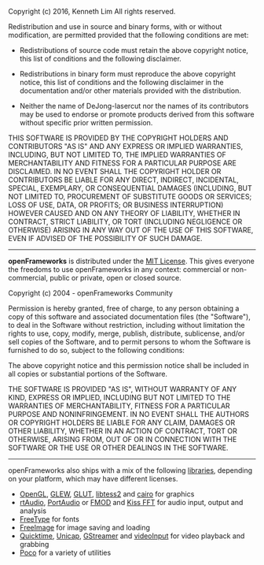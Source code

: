 Copyright (c) 2016, Kenneth Lim
All rights reserved.

Redistribution and use in source and binary forms, with or without
modification, are permitted provided that the following conditions are met:

* Redistributions of source code must retain the above copyright notice, this
  list of conditions and the following disclaimer.

* Redistributions in binary form must reproduce the above copyright notice,
  this list of conditions and the following disclaimer in the documentation
  and/or other materials provided with the distribution.

* Neither the name of DeJong-lasercut nor the names of its
  contributors may be used to endorse or promote products derived from
  this software without specific prior written permission.

THIS SOFTWARE IS PROVIDED BY THE COPYRIGHT HOLDERS AND CONTRIBUTORS "AS IS"
AND ANY EXPRESS OR IMPLIED WARRANTIES, INCLUDING, BUT NOT LIMITED TO, THE
IMPLIED WARRANTIES OF MERCHANTABILITY AND FITNESS FOR A PARTICULAR PURPOSE ARE
DISCLAIMED. IN NO EVENT SHALL THE COPYRIGHT HOLDER OR CONTRIBUTORS BE LIABLE
FOR ANY DIRECT, INDIRECT, INCIDENTAL, SPECIAL, EXEMPLARY, OR CONSEQUENTIAL
DAMAGES (INCLUDING, BUT NOT LIMITED TO, PROCUREMENT OF SUBSTITUTE GOODS OR
SERVICES; LOSS OF USE, DATA, OR PROFITS; OR BUSINESS INTERRUPTION) HOWEVER
CAUSED AND ON ANY THEORY OF LIABILITY, WHETHER IN CONTRACT, STRICT LIABILITY,
OR TORT (INCLUDING NEGLIGENCE OR OTHERWISE) ARISING IN ANY WAY OUT OF THE USE
OF THIS SOFTWARE, EVEN IF ADVISED OF THE POSSIBILITY OF SUCH DAMAGE.

---

**openFrameworks** is distributed under the [MIT License](https://en.wikipedia.org/wiki/MIT_License). This gives everyone the freedoms to use openFrameworks in any context: commercial or non-commercial, public or private, open or closed source.



Copyright (c) 2004 - openFrameworks Community

Permission is hereby granted, free of charge, to any person obtaining a copy of this software and associated documentation files (the "Software"), to deal in the Software without restriction, including without limitation the rights to use, copy, modify, merge, publish, distribute, sublicense, and/or sell copies of the Software, and to permit persons to whom the Software is furnished to do so, subject to the following conditions:

The above copyright notice and this permission notice shall be included in all copies or substantial portions of the Software.

THE SOFTWARE IS PROVIDED "AS IS", WITHOUT WARRANTY OF ANY KIND, EXPRESS OR IMPLIED, INCLUDING BUT NOT LIMITED TO THE WARRANTIES OF MERCHANTABILITY, FITNESS FOR A PARTICULAR PURPOSE AND NONINFRINGEMENT. IN NO EVENT SHALL THE AUTHORS OR COPYRIGHT HOLDERS BE LIABLE FOR ANY CLAIM, DAMAGES OR OTHER LIABILITY, WHETHER IN AN ACTION OF CONTRACT, TORT OR OTHERWISE, ARISING FROM, OUT OF OR IN CONNECTION WITH THE SOFTWARE OR THE USE OR OTHER DEALINGS IN THE SOFTWARE.

---

openFrameworks also ships with a mix of the following [libraries](docs/libraries.md), depending on your platform, which may have different licenses.

* [OpenGL](http://www.opengl.org/), [GLEW](http://glew.sourceforge.net/), [GLUT](http://www.opengl.org/resources/libraries/glut/), [libtess2](https://code.google.com/p/libtess2/) and [cairo](http://cairographics.org/) for graphics
* [rtAudio](http://www.music.mcgill.ca/~gary/rtaudio/), [PortAudio](http://www.portaudio.com/) or [FMOD](http://www.fmod.org/)  and [Kiss FFT](http://kissfft.sourceforge.net/) for audio input, output and analysis
* [FreeType](http://freetype.sourceforge.net/index2.html) for fonts
* [FreeImage](http://freeimage.sourceforge.net/) for image saving and loading
* [Quicktime](http://developer.apple.com/quicktime/), [Unicap](http://unicap-imaging.org/), [GStreamer](http://gstreamer.freedesktop.org/) and [videoInput](https://github.com/ofTheo/videoInput) for video playback and grabbing
* [Poco](http://pocoproject.org/) for a variety of utilities
